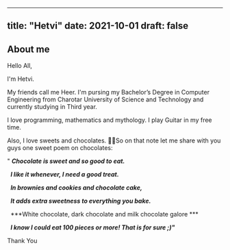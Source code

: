 
---
title: "Hetvi"
date: 2021-10-01
draft: false
---

## About me
Hello All,

I'm Hetvi.

My friends call me Heer. I'm pursing my Bachelor’s Degree in Computer Engineering from Charotar University of Science and Technology and currently studying in Third year. 

I love programming, mathematics and mythology. I play Guitar in my free time.

Also, I love sweets and chocolates. 🍫🧁So on that note let me share with you guys one sweet poem on chocolates:

" ***Chocolate is sweet and so good to eat.***</br>

 &nbsp; ***I like it whenever, I need a good treat.***</br>

&nbsp; ***In brownies and cookies and chocolate cake,***</br>

&nbsp; ***It adds extra sweetness to everything you bake.***</br>

&nbsp; ***White chocolate, dark chocolate and milk chocolate galore ***</br> 

&nbsp; ***I know I could eat 100 pieces or more! That is for sure ;)"***

Thank You
